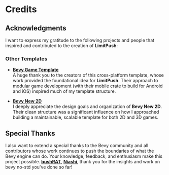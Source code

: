 # Credits

## Acknowledgments

I want to express my gratitude to the following projects and people that inspired and contributed to the creation of **LimitPush**:

### Other Templates

- **[Bevy Game Template](https://github.com/NiklasEi/bevy_game_template)**  
  A huge thank you to the creators of this cross-platform template, whose work provided the foundational idea for **LimitPush**. Their approach to modular game development (with their mobile crate to build for Android and iOS) inspired much of my template structure.

- **[Bevy New 2D](https://github.com/TheBevyFlock/bevy_new_2d)**  
  I deeply appreciate the design goals and organization of **Bevy New 2D**. Their clean structure was a significant influence on how I approached building a maintainable, scalable template for both 2D and 3D games.

## Special Thanks

I also want to extend a special thanks to the Bevy community and all contributors whose work continues to push the boundaries of what the Bevy engine can do. Your knowledge, feedback, and enthusiasm make this project possible. [**bushRAT**](https://github.com/bushrat011899), [**Niashi**](https://github.com/Niashi24), thank you for the insights and work on bevy no-std you've done so far!
